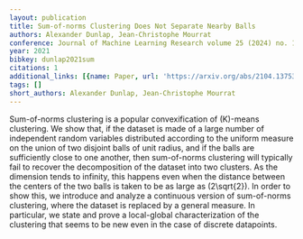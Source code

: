 ```yaml
---
layout: publication
title: Sum-of-norms Clustering Does Not Separate Nearby Balls
authors: Alexander Dunlap, Jean-Christophe Mourrat
conference: Journal of Machine Learning Research volume 25 (2024) no. 143 pp. 1--40
year: 2021
bibkey: dunlap2021sum
citations: 1
additional_links: [{name: Paper, url: 'https://arxiv.org/abs/2104.13753'}]
tags: []
short_authors: Alexander Dunlap, Jean-Christophe Mourrat
---
```

Sum-of-norms clustering is a popular convexification of \(K\)-means clustering.
We show that, if the dataset is made of a large number of independent random
variables distributed according to the uniform measure on the union of two
disjoint balls of unit radius, and if the balls are sufficiently close to one
another, then sum-of-norms clustering will typically fail to recover the
decomposition of the dataset into two clusters. As the dimension tends to
infinity, this happens even when the distance between the centers of the two
balls is taken to be as large as \(2\sqrt\{2\}\). In order to show this, we
introduce and analyze a continuous version of sum-of-norms clustering, where
the dataset is replaced by a general measure. In particular, we state and prove
a local-global characterization of the clustering that seems to be new even in
the case of discrete datapoints.